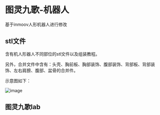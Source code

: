 <h1>图灵九歌-机器人</h1>

基于inmoov人形机器人进行修改

<h2>stl文件</h2>

含有机人形器人不同部位的stl文件以及组装教程。

另外，合并文件中含有：头壳、胸前板、胸部装饰、腹部装饰、背部板、背部装饰、左右肩膀、腹部、盆骨的合并件。

示意图如下：

![image](https://github.com/user-attachments/assets/0b3ba390-327b-4d4b-9d7d-aa7ad0c10107)


<h2>图灵九歌lab</h2>
